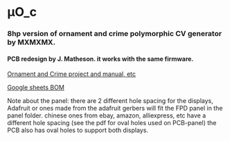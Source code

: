 
# &#956;O_c 

### 8hp version of ornament and crime polymorphic CV generator by MXMXMX.

#### PCB redesign by J. Matheson. it works with the same firmware.

[Ornament and Crime project and manual, etc](http://ornament-and-cri.me/)

[Google sheets BOM](https://docs.google.com/spreadsheets/d/1Y8u4VvnOKpZM2juKKmH5xLTDWLO50xFtNPzKPBqWgMw/edit?usp=sharing "BOM")

Note about the panel: there are 2 different hole spacing for the displays, Adafruit or ones made from the adafruit gerbers will fit the FPD panel in the panel folder. chinese ones from ebay, amazon, alliexpress, etc have a different hole spacing (see the pdf for oval holes used on PCB-panel) the PCB also has oval holes to support both displays.